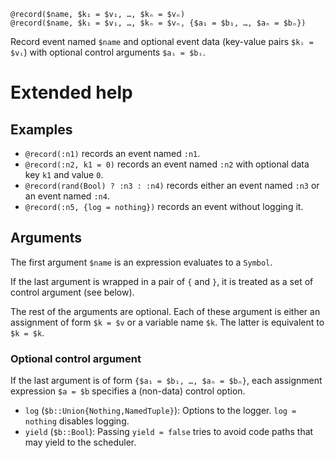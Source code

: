     @record($name, $k₁ = $v₁, …, $kₙ = $vₙ)
    @record($name, $k₁ = $v₁, …, $kₙ = $vₙ, {$a₁ = $b₁, …, $aₙ = $bₙ})

Record event named `$name` and optional event data (key-value pairs `$kᵢ = $vᵢ`)
with optional control arguments `$aᵢ = $bᵢ`.

# Extended help

## Examples

* `@record(:n1)` records an event named `:n1`.
* `@record(:n2, k1 = 0)` records an event named `:n2` with optional data key
  `k1` and value `0`.
* `@record(rand(Bool) ? :n3 : :n4)` records either an event named `:n3` or an
  event named `:n4`.
* `@record(:n5, {log = nothing})` records an event without logging it.

## Arguments

The first argument `$name` is an expression evaluates to a `Symbol`.

If the last argument is wrapped in a pair of `{` and `}`, it is treated as
a set of control argument (see below).

The rest of the arguments are optional. Each of these argument is either an
assignment of form `$k = $v` or a variable name `$k`. The latter is equivalent
to `$k = $k`.

### Optional control argument

If the last argument is of form `{$a₁ = $b₁, …, $aₙ = $bₙ}`, each assignment
expression `$a = $b` specifies a (non-data) control option.

* `log` (`$b::Union{Nothing,NamedTuple}`): Options to the logger.
  `log = nothing` disables logging.
* `yield` (`$b::Bool`): Passing `yield = false` tries to avoid code paths
  that may yield to the scheduler.
